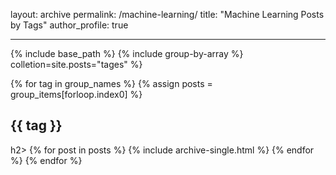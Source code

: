 layout: archive
permalink: /machine-learning/
title: "Machine Learning Posts by Tags"
author_profile: true

---
{% include base_path %}
{% include group-by-array %}
colletion=site.posts="tages" %}

{% for tag in group_names %}
	{% assign posts =
	group_items[forloop.index0] %}
	<h2 id="{{ tag | slugify }}"
	class="archive__subtitle">{{ tag }} </h2>h2>
	{% for post in posts %}
		{% include archive-single.html %}
	{% endfor %}
{% endfor %}